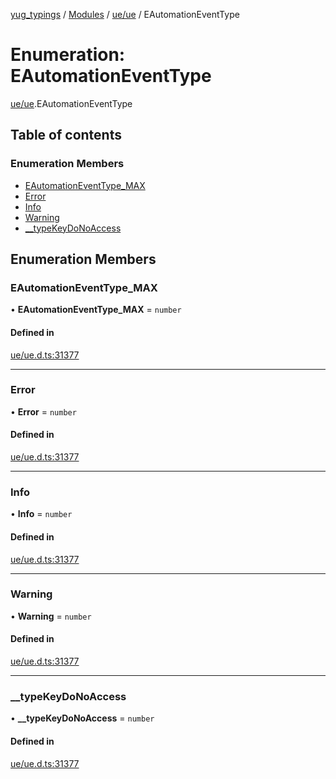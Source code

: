 [yug_typings](../README.md) / [Modules](../modules.md) / [ue/ue](../modules/ue_ue.md) / EAutomationEventType

# Enumeration: EAutomationEventType

[ue/ue](../modules/ue_ue.md).EAutomationEventType

## Table of contents

### Enumeration Members

- [EAutomationEventType\_MAX](ue_ue.EAutomationEventType.md#eautomationeventtype_max)
- [Error](ue_ue.EAutomationEventType.md#error)
- [Info](ue_ue.EAutomationEventType.md#info)
- [Warning](ue_ue.EAutomationEventType.md#warning)
- [\_\_typeKeyDoNoAccess](ue_ue.EAutomationEventType.md#__typekeydonoaccess)

## Enumeration Members

### EAutomationEventType\_MAX

• **EAutomationEventType\_MAX** = `number`

#### Defined in

[ue/ue.d.ts:31377](https://github.com/YugMetaverse/yug_typings/blob/b7d9b19/ue/ue.d.ts#L31377)

___

### Error

• **Error** = `number`

#### Defined in

[ue/ue.d.ts:31377](https://github.com/YugMetaverse/yug_typings/blob/b7d9b19/ue/ue.d.ts#L31377)

___

### Info

• **Info** = `number`

#### Defined in

[ue/ue.d.ts:31377](https://github.com/YugMetaverse/yug_typings/blob/b7d9b19/ue/ue.d.ts#L31377)

___

### Warning

• **Warning** = `number`

#### Defined in

[ue/ue.d.ts:31377](https://github.com/YugMetaverse/yug_typings/blob/b7d9b19/ue/ue.d.ts#L31377)

___

### \_\_typeKeyDoNoAccess

• **\_\_typeKeyDoNoAccess** = `number`

#### Defined in

[ue/ue.d.ts:31377](https://github.com/YugMetaverse/yug_typings/blob/b7d9b19/ue/ue.d.ts#L31377)
